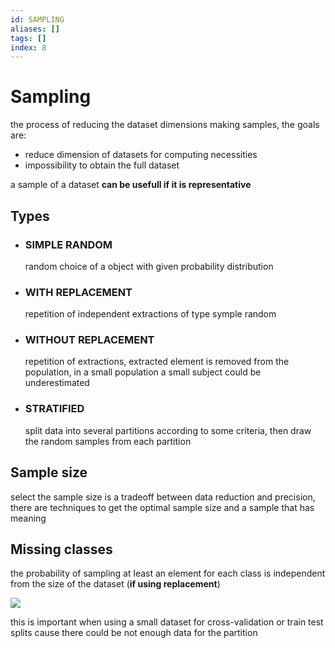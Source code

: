 ```yaml
---
id: SAMPLING
aliases: []
tags: []
index: 8
---
```


# Sampling

the process of reducing the dataset dimensions making samples, the goals are:

- reduce dimension of datasets for computing necessities
- impossibility to obtain the full dataset

a sample of a dataset **can be usefull if it is representative**

## Types

- ### SIMPLE RANDOM

	random choice of a object with given probability distribution

- ### WITH REPLACEMENT

	repetition of independent extractions of type symple random

- ### WITHOUT REPLACEMENT

	repetition of extractions, extracted element is removed from the population, in a small population a small subject could be underestimated

- ### STRATIFIED

	split data into several partitions according to some criteria, then draw the random samples from each partition

## Sample size

select the sample size is a tradeoff between data reduction and precision, there are techniques to get the optimal sample size and a sample that has meaning



## Missing classes

the probability of sampling at least an element for each class is independent from the size of the dataset (**if using replacement**)

![](assets/datamining/Pasted_image_20240104121302.png)

this is important when using a small dataset for cross-validation or train test splits cause there could be not enough data for the partition

